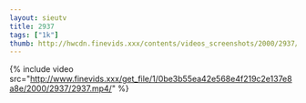 ```yaml
--- 
layout: sieutv
title: 2937
tags: ["1k"]
thumb: http://hwcdn.finevids.xxx/contents/videos_screenshots/2000/2937/preview.mp4.jpg
---
```

{% include video src="http://www.finevids.xxx/get_file/1/0be3b55ea42e568e4f219c2e137e8a8e/2000/2937/2937.mp4/" %} 
